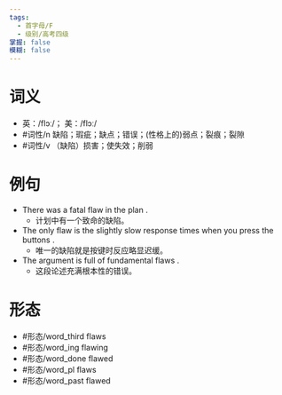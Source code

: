 ```yaml
---
tags:
  - 首字母/F
  - 级别/高考四级
掌握: false
模糊: false
---
```

# 词义
- 英：/flɔː/； 美：/flɔː/
- #词性/n  缺陷；瑕疵；缺点；错误；(性格上的)弱点；裂痕；裂隙
- #词性/v  （缺陷）损害；使失效；削弱
# 例句
- There was a fatal flaw in the plan .
	- 计划中有一个致命的缺陷。
- The only flaw is the slightly slow response times when you press the buttons .
	- 唯一的缺陷就是按键时反应略显迟缓。
- The argument is full of fundamental flaws .
	- 这段论述充满根本性的错误。
# 形态
- #形态/word_third flaws
- #形态/word_ing flawing
- #形态/word_done flawed
- #形态/word_pl flaws
- #形态/word_past flawed
